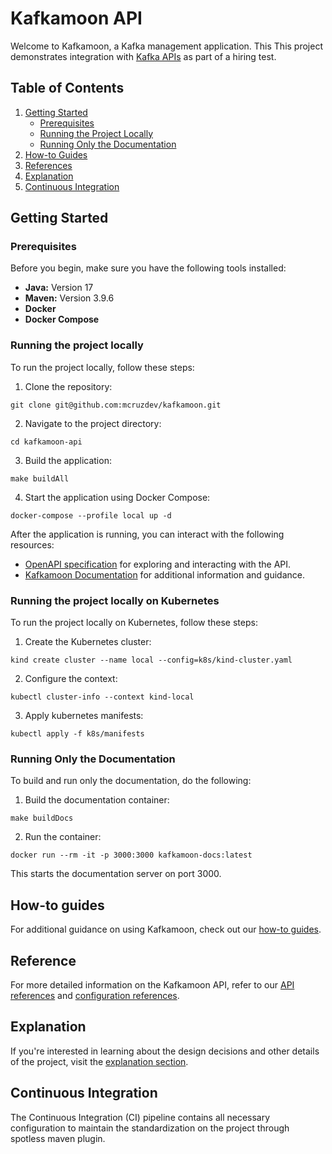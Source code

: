 # Kafkamoon API

Welcome to Kafkamoon, a Kafka management application. This This project demonstrates integration
with [Kafka APIs](https://docs.confluent.io/kafka/kafka-apis.html) as part of a hiring test.

## Table of Contents

1. [Getting Started](#getting-started)
    - [Prerequisites](#prerequisites)
    - [Running the Project Locally](#running-the-project-locally)
    - [Running Only the Documentation](#running-only-the-documentation)
2. [How-to Guides](#how-to-guides)
3. [References](#references)
4. [Explanation](#explanation)
5. [Continuous Integration](#continuous-integration)

## Getting Started

### Prerequisites

Before you begin, make sure you have the following tools installed:

- **Java:** Version 17
- **Maven:** Version 3.9.6
- **Docker**
- **Docker Compose**

### Running the project locally

To run the project locally, follow these steps:

1. Clone the repository:

```shell
git clone git@github.com:mcruzdev/kafkamoon.git
```

2. Navigate to the project directory:

```shell
cd kafkamoon-api
```

3. Build the application:

```shell
make buildAll
```

4. Start the application using Docker Compose:

```shell
docker-compose --profile local up -d
```

After the application is running, you can interact with the following resources:

* [OpenAPI specification](http://localhost:8080/swagger-ui.html) for exploring and interacting with the API.
* [Kafkamoon Documentation](http://localhost:3000) for additional information and guidance.


### Running the project locally on Kubernetes

To run the project locally on Kubernetes, follow these steps:

1. Create the Kubernetes cluster:

```shell
kind create cluster --name local --config=k8s/kind-cluster.yaml
```

2. Configure the context:

```shell
kubectl cluster-info --context kind-local
```

3. Apply kubernetes manifests:

```shell
kubectl apply -f k8s/manifests
```

### Running Only the Documentation

To build and run only the documentation, do the following:

1. Build the documentation container:

```shell
make buildDocs
```

2. Run the container:

```shell
docker run --rm -it -p 3000:3000 kafkamoon-docs:latest
```

This starts the documentation server on port 3000.

## How-to guides

For additional guidance on using Kafkamoon, check out our [how-to guides](how-to/).

## Reference

For more detailed information on the Kafkamoon API, refer to our [API references](reference/api.md)
and [configuration references](reference/configurations.md).

## Explanation

If you're interested in learning about the design decisions and other details of the project, visit the [explanation section](explanation/?id=explanation).

## Continuous Integration

The Continuous Integration (CI) pipeline contains all necessary configuration to maintain the standardization on the project through spotless maven plugin.


